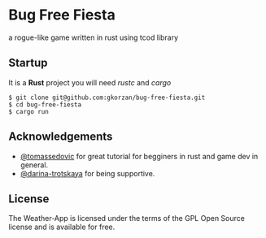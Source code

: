 # Bug Free Fiesta

a rogue-like game written in rust using tcod library

## Startup
It is a **Rust** project you will need *rustc* and *cargo*
    
    $ git clone git@github.com:gkorzan/bug-free-fiesta.git
    $ cd bug-free-fiesta
    $ cargo run


**Acknowledgements**
---

+ [@tomassedovic](https://github.com/tomassedovic) for great tutorial for begginers in rust and game dev in general.
+ [@darina-trotskaya](https://github.com/darina-trotskaya) for being supportive.


**License**
---
The Weather-App is licensed under the terms of the GPL Open Source license and is available for free.